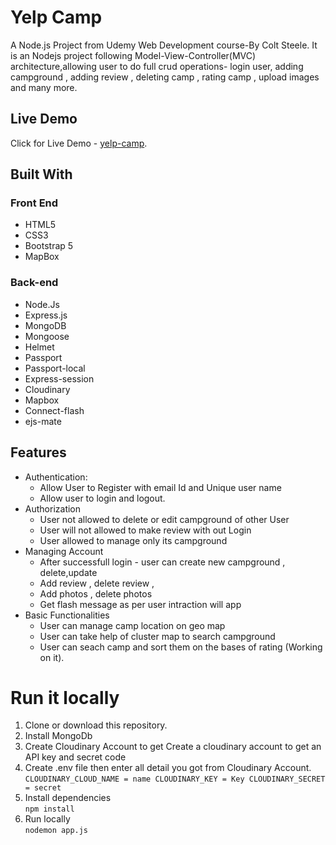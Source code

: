 # Yelp Camp
A Node.js Project from Udemy Web Development course-By Colt Steele. It is an Nodejs project following Model-View-Controller(MVC) architecture,allowing user to do full crud operations- login user, adding campground , adding review , deleting camp , rating camp , upload images and many more.

## Live Demo
  Click for Live Demo - [yelp-camp](https://yelp-campbase.herokuapp.com/).

## Built With
 ### Front End
  * HTML5
  * CSS3
  * Bootstrap 5
  * MapBox
 ### Back-end
  * Node.Js
  * Express.js
  * MongoDB
  * Mongoose
  * Helmet
  * Passport
  * Passport-local
  * Express-session
  * Cloudinary
  * Mapbox
  * Connect-flash
  * ejs-mate

  
## Features
  * Authentication:
    * Allow User to Register with email Id and Unique user name
    * Allow user to login and logout.
  * Authorization
    * User not allowed to delete or edit campground of other User
    * User will not allowed to make review with out Login
    * User allowed to manage  only its campground
  * Managing Account 
    * After successfull login -  user can create new campground , delete,update
    * Add review , delete review ,
    * Add photos , delete photos 
    * Get flash message as per user intraction will app  
  * Basic Functionalities
    * User can manage camp location on geo map
    * User can take help of cluster map to search campground
    * User can seach camp and sort them on the bases of rating (Working on it).
 
 
 
 
#  Run it locally  
  1. Clone or download this repository.
  2. Install MongoDb
  3. Create Cloudinary Account to get Create a cloudinary account to get an API key and secret code
  4. Create .env file then enter all detail you got from  Cloudinary Account.   
    `CLOUDINARY_CLOUD_NAME = name
     CLOUDINARY_KEY = Key
     CLOUDINARY_SECRET = secret  `    
  5. Install dependencies                                                                                                                         
        `npm install                                                                                                                   `        
  6. Run locally                                                                                                                                            
      `nodemon app.js`
  
    
   
     
    
